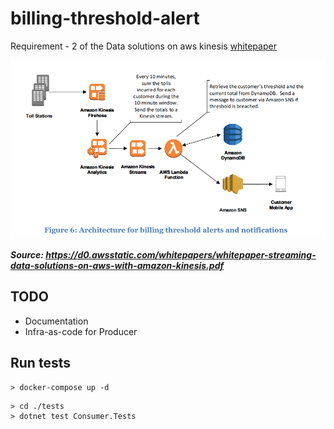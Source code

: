 # billing-threshold-alert
Requirement - 2 of the Data solutions on aws kinesis [whitepaper](docs/whitepaper-streaming-data-solutions-on-aws-with-amazon-kinesis.pdf)

<img src="img/Requirement_2.png" width="800">

***Source: https://d0.awsstatic.com/whitepapers/whitepaper-streaming-data-solutions-on-aws-with-amazon-kinesis.pdf***

## TODO
- Documentation
- Infra-as-code for Producer

## Run tests

```
> docker-compose up -d
```

```
> cd ./tests
> dotnet test Consumer.Tests
```